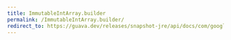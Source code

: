 ```yaml
---
title: ImmutableIntArray.builder
permalink: /ImmutableIntArray.builder/
redirect_to: https://guava.dev/releases/snapshot-jre/api/docs/com/google/common/primitives/ImmutableIntArray.html#builder--
---
```

